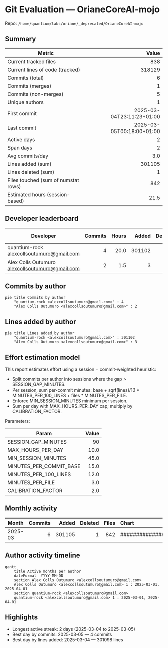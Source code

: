 # Git Evaluation — OrianeCoreAI-mojo

Repo: `/home/quantium/labs/oriane/_deprecated/OrianeCoreAI-mojo`

## Summary

| Metric | Value |
|---|---:|
| Current tracked files | 838 |
| Current lines of code (tracked) | 318129 |
| Commits (total) | 6 |
| Commits (merges) | 1 |
| Commits (non-merges) | 5 |
| Unique authors | 1 |
| First commit | 2025-03-04T23:11:23+01:00 |
| Last commit | 2025-03-05T00:18:00+01:00 |
| Active days | 2 |
| Span days | 2 |
| Avg commits/day | 3.0 |
| Lines added (sum) | 301105 |
| Lines deleted (sum) | 1 |
| Files touched (sum of numstat rows) | 842 |
| Estimated hours (session-based) | 21.5 |

## Developer leaderboard

| Developer | Commits | Hours | Added | Deleted | Files | Active days | First | Last | Avg size | Median size | Stars |
|---|---:|---:|---:|---:|---:|---:|---|---|---:|---:|:--:
| quantium-rock <alexcollsoutumuro@gmail.com> | 4 | 20.0 | 301102 | 1 | 840 | 2 | 2025-03-04T23:58:27+01:00 | 2025-03-05T00:18:00+01:00 | 75275.75 | 2.5 | ★★★★★ |
| Alex Colls Outumuro <alexcollsoutumuro@gmail.com> | 2 | 1.5 | 3 | 0 | 2 | 2 | 2025-03-04T23:11:23+01:00 | 2025-03-05T00:01:08+01:00 | 1.5 | 1.5 | ☆☆☆☆☆ |

## Commits by author

```mermaid
pie title Commits by author
    "quantium-rock <alexcollsoutumuro@gmail.com>" : 4
    "Alex Colls Outumuro <alexcollsoutumuro@gmail.com>" : 2
```

## Lines added by author

```mermaid
pie title Lines added by author
    "quantium-rock <alexcollsoutumuro@gmail.com>" : 301102
    "Alex Colls Outumuro <alexcollsoutumuro@gmail.com>" : 3
```

## Effort estimation model

This report estimates effort using a session + commit-weighted heuristic:
- Split commits per author into sessions where the gap > SESSION_GAP_MINUTES.
- Per session, sum per-commit minutes: base + sqrt(lines)/10 * MINUTES_PER_100_LINES + files * MINUTES_PER_FILE.
- Enforce MIN_SESSION_MINUTES minimum per session.
- Sum per day with MAX_HOURS_PER_DAY cap; multiply by CALIBRATION_FACTOR.

Parameters:

| Param | Value |
|---|---:|
| SESSION_GAP_MINUTES | 90 |
| MAX_HOURS_PER_DAY | 10.0 |
| MIN_SESSION_MINUTES | 45.0 |
| MINUTES_PER_COMMIT_BASE | 15.0 |
| MINUTES_PER_100_LINES | 12.0 |
| MINUTES_PER_FILE | 3.0 |
| CALIBRATION_FACTOR | 2.0 |

## Monthly activity

| Month | Commits | Added | Deleted | Files | Chart |
|---|---:|---:|---:|---:|:---|
| 2025-03 | 6 | 301105 | 1 | 842 | ######################################## |

## Author activity timeline

```mermaid
gantt
    title Active months per author
    dateFormat  YYYY-MM-DD
    section Alex Colls Outumuro <alexcollsoutumuro@gmail.com>
    Alex Colls Outumuro <alexcollsoutumuro@gmail.com> 1 : 2025-03-01, 2025-04-01
    section quantium-rock <alexcollsoutumuro@gmail.com>
    quantium-rock <alexcollsoutumuro@gmail.com> 1 : 2025-03-01, 2025-04-01
```

## Highlights

- Longest active streak: 2 days (2025-03-04 to 2025-03-05)
- Best day by commits: 2025-03-05 — 4 commits
- Best day by lines added: 2025-03-04 — 301098 lines

